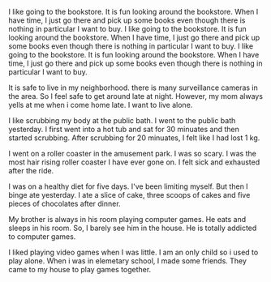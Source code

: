I like going to the bookstore. It is fun looking around the bookstore. When I have time, I just go there and pick up some books even though there is nothing in particular I want to buy.
I like going to the bookstore. It is fun looking around the bookstore. When I have time, I just go there and pick up some books even though there is nothing in particular I want to buy.
I like going to the bookstore. It is fun looking around the bookstore. When I have time, I just go there and pick up some books even though there is nothing in particular I want to buy.

It is safe to live in my neighborhood. there is many surveillance cameras in the area. So I feel safe to get around late at night. However, my mom always yells at me when i come home late. I want to live alone.

I like scrubbing my body at the public bath. I went to the public bath yesterday. I first went into a hot tub and sat for 30 minuates and then started scrubbing. After scrubbing for 20 minuates, I felt like I had lost 1 kg.

I went on a roller coaster in the amusement park. I was so scary. I was the most hair rising roller coaster I have ever gone on. I felt sick and exhausted after the ride.

I was on a healthy diet for five days. I've been limiting myself. But then I binge ate yesterday. I ate a slice of cake, three scoops of cakes and five pieces of chocolates after dinner.

My brother is always in his room playing computer games. He eats and sleeps in his room. So, I barely see him in the house. He is totally addicted to computer games.

I liked playing video games when I was little. I am an only child so i used to play alone. When i was in elemetary school, I made some friends. They came to my house to play games together.
